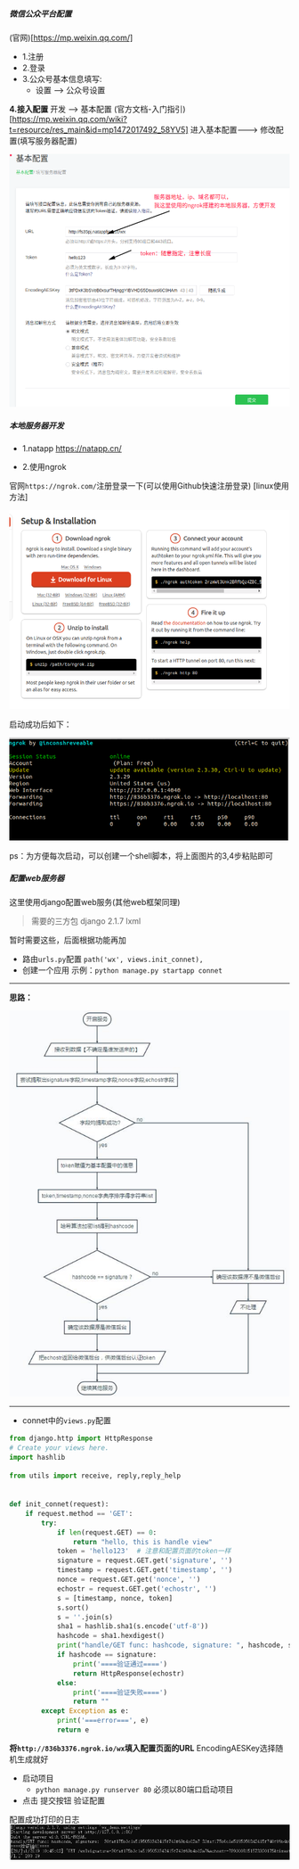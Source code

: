 #####  微信公众平台配置
(官网)[https://mp.weixin.qq.com/]
- 1.注册
- 2.登录
- 3.公众号基本信息填写:
	- 设置 --> 公众号设置

**4.接入配置**
	开发 --> 基本配置
(官方文档-入门指引)[https://mp.weixin.qq.com/wiki?t=resource/res_main&id=mp1472017492_58YV5]
进入基本配置---> 修改配置(填写服务器配置)

![wx1](../res/wx1.png)

##### 本地服务器开发
- 1.natapp
https://natapp.cn/


- 2.使用ngrok

官网`https://ngrok.com/`注册登录一下(可以使用Github快速注册登录)
[linux使用方法]

![ngrok](../res/ngrok.png)

启动成功后如下：

![ngrok2](../res/ngrok2.png)

ps：为方便每次启动，可以创建一个shell脚本，将上面图片的3,4步粘贴即可

##### 配置web服务器
这里使用django配置web服务(其他web框架同理)

> 需要的三方包
> django  2.1.7
> lxml

暂时需要这些，后面根据功能再加

- 路由`urls.py`配置
`path('wx', views.init_connet),`
- 创建一个应用
示例：`python manage.py startapp connet`
****
**思路：**

![wx1](../res/wx1.jpeg)

****

- connet中的`views.py`配置
```python
from django.http import HttpResponse
# Create your views here.
import hashlib

from utils import receive, reply,reply_help


def init_connet(request):
    if request.method == 'GET':
        try:
            if len(request.GET) == 0:
                return "hello, this is handle view"
            token = 'hello123'  # 注意和配置页面的token一样
            signature = request.GET.get('signature', '')
            timestamp = request.GET.get('timestamp', '')
            nonce = request.GET.get('nonce', '')
            echostr = request.GET.get('echostr', '')
            s = [timestamp, nonce, token]
            s.sort()
            s = ''.join(s)
            sha1 = hashlib.sha1(s.encode('utf-8'))
            hashcode = sha1.hexdigest()
            print("handle/GET func: hashcode, signature: ", hashcode, signature)
            if hashcode == signature:
                print('====验证通过====')
                return HttpResponse(echostr)
            else:
                print('====验证失败====')
                return ""
        except Exception as e:
            print('===error===', e)
            return e
```

**将`http://836b3376.ngrok.io/wx`填入配置页面的URL**
EncodingAESKey选择随机生成就好

- 启动项目
	- `python manage.py runserver 80`
	必须以80端口启动项目
- 点击 提交按钮 验证配置

配置成功打印的日志
![wx1](../res/wx2.png)


